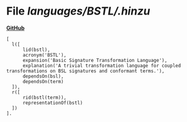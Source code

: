 # File _languages/BSTL/.hinzu_
**[GitHub](https://github.com/softlang/yas/blob/master/languages/BSTL/.hinzu)**
```
[
  l([
      lid(bstl),
      acronym('BSTL'),
      expansion('Basic Signature Transformation Language'),
      explanation('A trivial transformation language for coupled transformations on BSL signatures and conformant terms.'),
      dependsOn(bsl),
      dependsOn(term)
  ]),
  r([
      rid(bstl(term)),
      representationOf(bstl)
  ])
].
```
